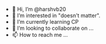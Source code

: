- 👋 Hi, I’m @harshvb20
- 👀 I’m interested in "doesn't matter".
- 🌱 I’m currently learning CP
- 💞️ I’m looking to collaborate on ...
- 📫 How to reach me ...

<!---
harshvb20/harshvb20 is a ✨ special ✨ repository because its `README.md` (this file) appears on your GitHub profile.
You can click the Preview link to take a look at your changes.
--->
